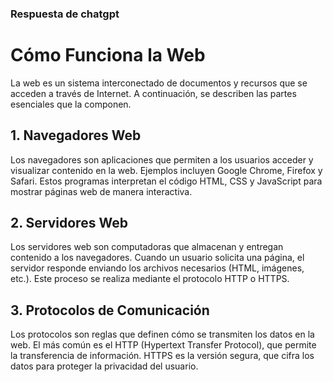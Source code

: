 ### Respuesta de chatgpt 

# Cómo Funciona la Web

La web es un sistema interconectado de documentos y recursos que se acceden a través de Internet. A continuación, se describen las partes esenciales que la componen.

## 1. Navegadores Web

Los navegadores son aplicaciones que permiten a los usuarios acceder y visualizar contenido en la web. Ejemplos incluyen Google Chrome, Firefox y Safari. Estos programas interpretan el código HTML, CSS y JavaScript para mostrar páginas web de manera interactiva.

## 2. Servidores Web

Los servidores web son computadoras que almacenan y entregan contenido a los navegadores. Cuando un usuario solicita una página, el servidor responde enviando los archivos necesarios (HTML, imágenes, etc.). Este proceso se realiza mediante el protocolo HTTP o HTTPS.

## 3. Protocolos de Comunicación

Los protocolos son reglas que definen cómo se transmiten los datos en la web. El más común es el HTTP (Hypertext Transfer Protocol), que permite la transferencia de información. HTTPS es la versión segura, que cifra los datos para proteger la privacidad del usuario.


